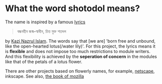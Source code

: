 
What the word shotodol means?
==============================

The name is inspired by a famous [lyrics](http://www.bangla-kobita.com/nazrulislam/mora-jhonjhar-moto-uddam/)

> বন্ধনহীন জন্ম–স্বাধীন, চিত্ত মুক্ত শতদল

by [Kazi Nazrul Islam](http://en.wikipedia.org/wiki/Kazi_Nazrul_Islam). The words say that [we are] 'born free and unbound, like the open-hearted lotus(/water lily)'. For this project, the lyrics means it is **flexible** and does not impose too much restrictions to module writers. And this flexibility is achieved by the **seperation of concern** in the modules like that of the petals of a lotus flower.

There are other projects based on flowerly names, for example, [netscape](http://isp.netscape.com/), inkscape. See also, [the book of mozilla](http://en.wikipedia.org/wiki/The_Book_of_Mozilla)
